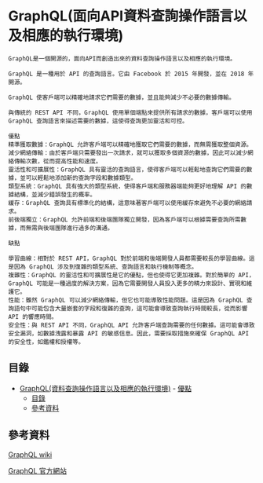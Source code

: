 # GraphQL(面向API資料查詢操作語言以及相應的執行環境)

```
GraphQL是一個開源的，面向API而創造出來的資料查詢操作語言以及相應的執行環境。

GraphQL 是一種用於 API 的查詢語言。它由 Facebook 於 2015 年開發，並在 2018 年開源。

GraphQL 使客戶端可以精確地請求它們需要的數據，並且能夠減少不必要的數據傳輸。

與傳統的 REST API 不同，GraphQL 使用單個端點來提供所有請求的數據，客戶端可以使用 GraphQL 查詢語言來描述需要的數據，這使得查詢更加靈活和可控。
```

```
優點
精準獲取數據：GraphQL 允許客戶端可以精確地獲取它們需要的數據，而無需獲取整個資源。
減少網絡傳輸：由於客戶端只需要發出一次請求，就可以獲取多個資源的數據，因此可以減少網絡傳輸次數，從而提高性能和速度。
靈活性和可擴展性：GraphQL 具有靈活的查詢語言，使得客戶端可以輕鬆地查詢它們需要的數據，並可以輕鬆地添加新的查詢字段和數據類型。
類型系統：GraphQL 具有強大的類型系統，使得客戶端和服務器端能夠更好地理解 API 的數據結構，並減少錯誤發生的概率。
緩存：GraphQL 查詢具有標準化的結構，這意味著客戶端可以使用緩存來避免不必要的網絡請求。
前後端獨立：GraphQL 允許前端和後端團隊獨立開發，因為客戶端可以根據需要查詢所需數據，而無需與後端團隊進行過多的溝通。
```

```
缺點

學習曲線：相對於 REST API，GraphQL 對於前端和後端開發人員都需要較長的學習曲線。這是因為 GraphQL 涉及到復雜的類型系統、查詢語言和執行機制等概念。
複雜性：GraphQL 的靈活性和可擴展性是它的優點，但也使得它更加複雜。對於簡單的 API，GraphQL 可能是一種過度的解決方案，因為它需要開發人員投入更多的精力來設計、實現和維護它。
性能：雖然 GraphQL 可以減少網絡傳輸，但它也可能導致性能問題。這是因為 GraphQL 查詢語句中可能包含大量嵌套的字段和復雜的查詢，這可能會導致查詢執行時間較長，從而影響 API 的響應時間。
安全性：與 REST API 不同，GraphQL API 允許客戶端查詢需要的任何數據。這可能會導致安全漏洞，如數據洩露和暴露 API 的敏感信息。因此，需要採取措施來確保 GraphQL API 的安全性，如鑑權和授權等。
```

## 目錄

- [GraphQL(資料查詢操作語言以及相應的執行環境)](#graphql資料查詢操作語言以及相應的執行環境)
		- [優點](#優點)
	- [目錄](#目錄)
	- [參考資料](#參考資料)

## 參考資料

[GraphQL wiki](https://zh.wikipedia.org/zh-tw/GraphQL)

[GraphQL 官方網站](https://graphql.org/)
